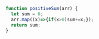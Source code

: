 ```javascript
function positiveSum(arr) {
  let sum = 0;
  arr.map((x)=>{if(x>0)sum+=x;});
  return sum;
}
```
